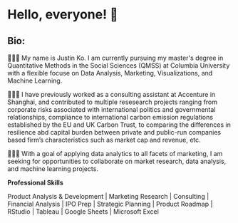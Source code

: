 # **Hello, everyone!** 👋

## **Bio:**

👨🏻‍🎓 My name is Justin Ko. I am currently pursuing my master's degree in Quantitative Methods in the Social Sciences (QMSS) at Columbia University with a flexible focuse on Data Analysis, Marketing, Visualizations, and Machine Learning.

👨🏻‍💼 I have previously worked as a consulting assistant at Accenture in Shanghai, and contributed to multiple resesearch projects ranging from corporate risks associated with international politics and governmental relationships, compliance to international carbon emission regulations established by the EU and UK Carbon Trust, to comparing the differences in resilience abd capital burden between private and public-run companies based firm’s characteristics such as market cap and revenue, etc. 

👨🏻‍💻 With a goal of applying data analytics to all facets of marketing, I am seeking for opportunities to collaborate on market research, data analysis, and machine learning projects.

**Professional Skills**

Product Analysis & Development | Marketing Research | Consulting | Financial Analysis | IPO Prep | Strategic Planning | Product Roadmap | RStudio | Tableau | Google Sheets | Microsoft Excel
